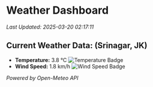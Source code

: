 
# Weather Dashboard

_Last Updated: 2025-03-20 02:17:11_

## Current Weather Data: (Srinagar, JK)
- **Temperature:** 3.8 °C ![Temperature Badge](https://img.shields.io/badge/Temperature-Low%20Temp-blue)
- **Wind Speed:** 1.8 km/h ![Wind Speed Badge](https://img.shields.io/badge/Wind%20Speed-Light%20Wind-blue)

*Powered by Open-Meteo API*
